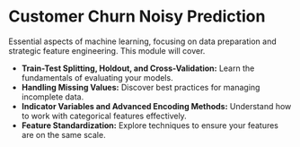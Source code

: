 # Customer Churn Noisy Prediction

Essential aspects of machine learning, focusing on data preparation and strategic feature engineering. This module will cover.

- **Train-Test Splitting, Holdout, and Cross-Validation:** Learn the fundamentals of evaluating your models.
- **Handling Missing Values:** Discover best practices for managing incomplete data.
- **Indicator Variables and Advanced Encoding Methods:** Understand how to work with categorical features effectively.
- **Feature Standardization:** Explore techniques to ensure your features are on the same scale.
